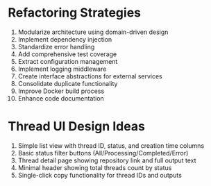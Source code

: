 # Refactoring Strategies

1. Modularize architecture using domain-driven design
2. Implement dependency injection
3. Standardize error handling
4. Add comprehensive test coverage
5. Extract configuration management
6. Implement logging middleware
7. Create interface abstractions for external services
8. Consolidate duplicate functionality
9. Improve Docker build process
10. Enhance code documentation

# Thread UI Design Ideas

1. Simple list view with thread ID, status, and creation time columns
2. Basic status filter buttons (All/Processing/Completed/Error)
3. Thread detail page showing repository link and full output text
4. Minimal header showing total threads count by status
5. Single-click copy functionality for thread IDs and outputs